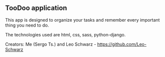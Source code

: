 ## TooDoo application 
This app is designed to organize your tasks and remember every important thing you need to do.

The technologies used are html, css, sass, python-django.

Creators: Me (Sergo Ts.) and Leo Schwarz - https://github.com/Leo-Schwarz
